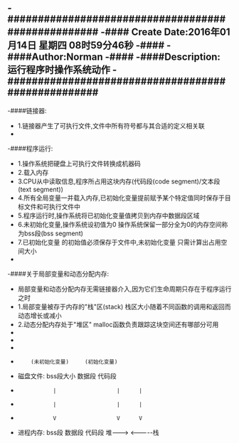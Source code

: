 -###################################################
-#### Create Date:2016年01月14日 星期四 08时59分46秒
-####
-####Author:Norman
-####
-####Description: 运行程序时操作系统动作
-###################################################
-
-####链接器:
-    1.链接器产生了可执行文件,文件中所有符号都与其合适的定义相关联
-
-####程序运行:
-    1.操作系统把硬盘上可执行文件转换成机器码
-    2.载入内存
-    3.CPU从中读取信息,程序所占用这块内存(代码段(code segment)/文本段(text segment))
-    4.所有全局变量一并载入内存,已初始化变量提前赋予某个特定值同时保存于目标文件和可执行文件中
-    5.程序运行时,操作系统将已初始化变量值拷贝到内存中数据段区域
-    6.未初始化变量,操作系统设初值为0 操作系统保留一部分全为0的内存空间称为bss段(bss segment)
-    7.已初始化变量 的初始值必须保存于文件中,未初始化变量 只需计算出占用空间大小
-
-####关于局部变量和动态分配内存:
-    局部变量和动态分配内存无需链接器介入,因为它们生命周期只存在于程序运行之时
-    1.局部变量被存于内存的"栈"区(stack) 栈区大小随着不同函数的调用和返回而动态增长或减小
-    2.动态分配内存处于"堆区" malloc函数负责跟踪这块空间还有哪部分可用
-
-    
-            
-         (未初始化变量)     (初始化变量)
-    磁盘文件:   bss段大小        数据段  代码段
-                |                   |      |   
-                |                   |      |
-                V                   V      V
-    进程内存:  bss段            数据段    代码段    堆--->     <-----栈
